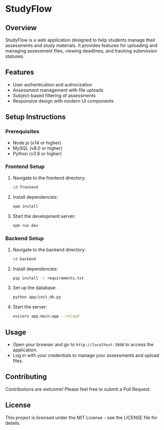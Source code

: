 # StudyFlow

## Overview
StudyFlow is a web application designed to help students manage their assessments and study materials. It provides features for uploading and managing assessment files, viewing deadlines, and tracking submission statuses.

## Features
- User authentication and authorization
- Assessment management with file uploads
- Subject-based filtering of assessments
- Responsive design with modern UI components

## Setup Instructions

### Prerequisites
- Node.js (v14 or higher)
- MySQL (v8.0 or higher)
- Python (v3.8 or higher)

### Frontend Setup
1. Navigate to the frontend directory:
   ```bash
   cd frontend
   ```
2. Install dependencies:
   ```bash
   npm install
   ```
3. Start the development server:
   ```bash
   npm run dev
   ```

### Backend Setup
1. Navigate to the backend directory:
   ```bash
   cd backend
   ```
2. Install dependencies:
   ```bash
   pip install -r requirements.txt
   ```
3. Set up the database:
   ```bash
   python app/init_db.py
   ```
4. Start the server:
   ```bash
   uvicorn app.main:app --reload
   ```

## Usage
- Open your browser and go to `http://localhost:3000` to access the application.
- Log in with your credentials to manage your assessments and upload files.

## Contributing
Contributions are welcome! Please feel free to submit a Pull Request.

## License
This project is licensed under the MIT License - see the LICENSE file for details. 